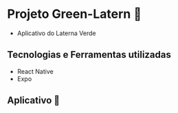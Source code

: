 # Projeto Green-Latern :flashlight:
- Aplicativo do Laterna Verde

## Tecnologias e Ferramentas utilizadas 

- React Native
- Expo

## Aplicativo :iphone:

